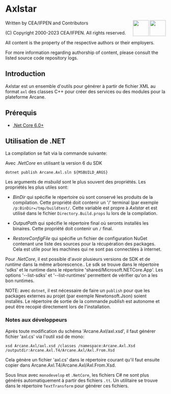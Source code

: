 # Axlstar

<img src="https://www.cea.fr/PublishingImages/cea.jpg" height="50" align="right" />
<img src="https://www.ifpenergiesnouvelles.fr/sites/ifpen.fr/files/logo_ifpen_2.jpg" height="50" align="right"/>

Written by CEA/IFPEN and Contributors

(C) Copyright 2000-2023 CEA/IFPEN. All rights reserved.

All content is the property of the respective authors or their employers.

For more information regarding authorship of content, please consult the listed source code repository logs.

## Introduction

Axlstar est un ensemble d'outils pour générer à partir de fichier XML
au format `axl` des classes C++ pour créer des services ou des modules
pour la plateforme Arcane.

## Prérequis

- [.Net Core 6.0+](https://dotnet.microsoft.com/download)

## Utilisation de .NET

La compilation se fait via la commande suivante:

Avec *.NetCore* en utilisant la version 6 du SDK

```{.sh}
dotnet publish Arcane.Axl.sln ${MSBUILD_ARGS}
```

Les arguments de *msbuild* sont le plus souvent des propriétés. Les
propriétés les plus utiles sont:

- *BinDir* qui spécifie le répertoire où sont conservé les produits de
la compilation. Cette propriété doit contenir un '/' terminal (par
exemple `/p:BinDir=/tmp/buildtest/`. Cette variable est propre à
*Axlstar* et est utilisé dans le fichier `Directory.Build.props` lu
lors de la compilation.

- *OutputPath* qui spécifie le répertoire final où seronts installés
les binaires. Cette propriété doit contenir un `/` final.

- *RestoreConfigFile* qui spécifie un fichier de configuration NuGet
contenant une liste des sources pour la récupération des
packages. Cela est utile pour les machines qui ne sont pas connectées
à internet.

Pour *.NetCore*, il est possible d'avoir plusieurs versions de SDK et
de *runtime* dans la même arborescence.. Le sdk se trouve dans
le répertoire 'sdks' et le runtime dans le répertoire 'shared/Microsoft.NETCore.App'. Les
options '--list-sdks' et '--list-runtimes' permettent de vérifier
qu'on a les bon runtimes.

NOTE: avec `dotnet`, il est nécessaire de faire un `publish` pour que
les packages externes au projet (par exemple Newtonsoft.Json) soient
installés. Le répertoire de sortie de la commande *publish* est
autonome et peut être recopié directement lors de l'installation.

### Notes aux développeurs

Après toute modification du schéma 'Arcane.Axl/axl.xsd', il faut générer fichier
'axl.cs' via l'outil xsd de mono:

```{.sh}
xsd Arcane.Axl/axl.xsd /classes /namespace:Arcane.Axl.Xsd /outputdir:Arcane.Axl.T4/Arcane.Axl/Axl.From.Xsd
```

Cela génère un fichier 'axl.cs' dans le répertoire courant qu'il faut
ensuite copier dans Arcane.Axl.T4/Arcane.Axl/Axl.From.Xsd. 

Sous linux avec `monodevelop` et `.NetCore`, les fichiers C# ne sont plus générés
automatiquement à partir des fichiers `.tt`. Un utilitaire se trouve dans le
répertoire `TextTransform` pour générer ces fichiers.
